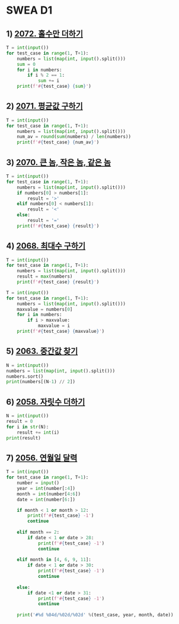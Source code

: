 # SWEA D1



## 1) [2072. 홀수만 더하기](https://swexpertacademy.com/main/code/problem/problemDetail.do?problemLevel=1&contestProbId=AV5QSEhaA5sDFAUq&categoryId=AV5QSEhaA5sDFAUq&categoryType=CODE&problemTitle=&orderBy=FIRST_REG_DATETIME&selectCodeLang=ALL&select-1=1&pageSize=10&pageIndex=1)

```python
T = int(input())
for test_case in range(1, T+1):
    numbers = list(map(int, input().split()))
    sum = 0
    for i in numbers:
        if i % 2 == 1:
            sum += i
    print(f'#{test_case} {sum}')
```



## 2) [2071. 평균값 구하기](https://swexpertacademy.com/main/code/problem/problemDetail.do?problemLevel=1&contestProbId=AV5QRnJqA5cDFAUq&categoryId=AV5QRnJqA5cDFAUq&categoryType=CODE&problemTitle=&orderBy=FIRST_REG_DATETIME&selectCodeLang=ALL&select-1=1&pageSize=10&pageIndex=1)

```python
T = int(input())
for test_case in range(1, T+1):
    numbers = list(map(int, input().split()))
    num_av = round(sum(numbers) / len(numbers))
    print(f'#{test_case} {num_av}')
```



## 3) [2070. 큰 놈, 작은 놈, 같은 놈](https://swexpertacademy.com/main/code/problem/problemDetail.do?problemLevel=1&contestProbId=AV5QQ6qqA40DFAUq&categoryId=AV5QQ6qqA40DFAUq&categoryType=CODE&problemTitle=&orderBy=FIRST_REG_DATETIME&selectCodeLang=ALL&select-1=1&pageSize=10&pageIndex=1)

```python
T = int(input())
for test_case in range(1, T+1):
    numbers = list(map(int, input().split()))
    if numbers[0] > numbers[1]:
        result = '>'
    elif numbers[0] < numbers[1]:
        result = '<'
    else:
        result = '=' 
    print(f'#{test_case} {result}')
```



##  4) [2068. 최대수 구하기](https://swexpertacademy.com/main/code/problem/problemDetail.do?problemLevel=1&contestProbId=AV5QQhbqA4QDFAUq&categoryId=AV5QQhbqA4QDFAUq&categoryType=CODE&problemTitle=&orderBy=FIRST_REG_DATETIME&selectCodeLang=ALL&select-1=1&pageSize=10&pageIndex=1)

```python
T = int(input())
for test_case in range(1, T+1):
    numbers = list(map(int, input().split()))
    result = max(numbers)
    print(f'#{test_case} {result}')
```

```python
T = int(input())
for test_case in range(1, T+1):
    numbers = list(map(int, input().split()))
    maxvalue = numbers[0]
    for i in numbers:
        if i > maxvalue:
            maxvalue = i
    print(f'#{test_case} {maxvalue}')
```





## 5) [2063. 중간값 찾기](https://swexpertacademy.com/main/code/problem/problemDetail.do?problemLevel=1&contestProbId=AV5QPsXKA2UDFAUq&categoryId=AV5QPsXKA2UDFAUq&categoryType=CODE&problemTitle=&orderBy=FIRST_REG_DATETIME&selectCodeLang=ALL&select-1=1&pageSize=10&pageIndex=1)

```python
N = int(input())
numbers = list(map(int, input().split()))
numbers.sort()
print(numbers[(N-1) // 2])
```



## 6) [2058. 자릿수 더하기](https://swexpertacademy.com/main/code/problem/problemDetail.do?problemLevel=1&contestProbId=AV5QPRjqA10DFAUq&categoryId=AV5QPRjqA10DFAUq&categoryType=CODE&problemTitle=&orderBy=FIRST_REG_DATETIME&selectCodeLang=ALL&select-1=1&pageSize=10&pageIndex=1)

```python
N = int(input())
result = 0
for i in str(N):
    result += int(i)
print(result)
```



## 7) [2056. 연월일 달력](https://swexpertacademy.com/main/code/problem/problemDetail.do?problemLevel=1&contestProbId=AV5QLkdKAz4DFAUq&categoryId=AV5QLkdKAz4DFAUq&categoryType=CODE&problemTitle=&orderBy=FIRST_REG_DATETIME&selectCodeLang=ALL&select-1=1&pageSize=10&pageIndex=1)

```python
T = int(input())
for test_case in range(1, T+1):
    number = input()
    year = int(number[:4])
    month = int(number[4:6])
    date = int(number[6:])

    if month < 1 or month > 12:
        print(f'#{test_case} -1')
        continue
    
    elif month == 2:
        if date < 1 or date > 28:
            print(f'#{test_case} -1')
            continue
    
    elif month in [4, 6, 9, 11]:
        if date < 1 or date > 30:
            print(f'#{test_case} -1')
            continue
    
    else:
        if date <1 or date > 31:
            print(f'#{test_case} -1')
            continue
    
    print('#%d %04d/%02d/%02d' %(test_case, year, month, date))
```

